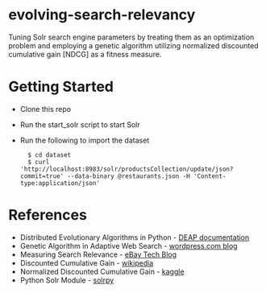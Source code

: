 evolving-search-relevancy
=========================

Tuning Solr search engine parameters by treating them as an optimization problem and employing a genetic algorithm utilizing normalized discounted cumulative gain [NDCG] as a fitness measure.

Getting Started
===============
* Clone this repo
* Run the start_solr script to start Solr
* Run the following to import the dataset

        $ cd dataset
        $ curl 'http://localhost:8983/solr/productsCollection/update/json?commit=true' --data-binary @restaurants.json -H 'Content-type:application/json'

References
==========
* Distributed Evolutionary Algorithms in Python - [DEAP documentation](http://deap.gel.ulaval.ca/doc/default/index.html)
* Genetic Algorithm in Adaptive Web Search - [wordpress.com blog](http://mahbub.wordpress.com/2007/04/11/genetic-algorithm-in-adaptive-web-search/)
* Measuring Search Relevance - [eBay Tech Blog](http://www.ebaytechblog.com/2010/11/10/measuring-search-relevance/#.U16CjvldVJM)
* Discounted Cumulative Gain - [wikipedia](http://en.wikipedia.org/wiki/Discounted_cumulative_gain)
* Normalized Discounted Cumulative Gain - [kaggle](https://www.kaggle.com/wiki/NormalizedDiscountedCumulativeGain)
* Python Solr Module - [solrpy](https://code.google.com/p/solrpy/)
